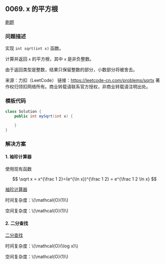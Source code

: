 <script src="https://cdn.bootcss.com/mathjax/2.7.7/MathJax.js?config=TeX-AMS-MML_HTMLorMML"></script>

## 0069. x 的平方根

[刷题](qu0069/solu/Solution.java)

### 问题描述

实现 `int sqrt(int x)` 函数。

计算并返回 `x` 的平方根，其中 `x` 是非负整数。

由于返回类型是整数，结果只保留整数的部分，小数部分将被舍去。

来源：力扣（LeetCode）
链接：https://leetcode-cn.com/problems/sqrtx
著作权归领扣网络所有。商业转载请联系官方授权，非商业转载请注明出处。

### 模板代码

``` java
class Solution {
    public int mySqrt(int x) {

    }
}
```

### 解决方案

#### 1. 袖珍计算器

使用现有函数

$$
\sqrt x = x^{\frac 1 2}=(e^{\ln x})^{\frac 1 2} = e^{\frac 1 2 \ln x}
$$

[袖珍计算器](qu0069/solu1/Solution.java)

时间复杂度：\\(\mathcal{O}(1)\\)

空间复杂度：\\(\mathcal{O}(1)\\)


#### 2. 二分查找

[二分查找](qu0069/solu2/Solution.java)

时间复杂度：\\(\mathcal{O}(\log x)\\)

空间复杂度：\\(\mathcal{O}(1)\\)
